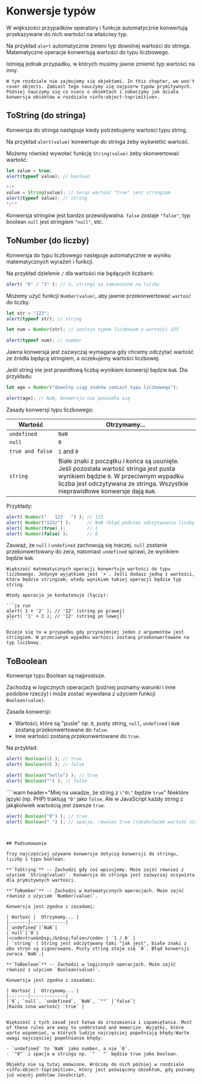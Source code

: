 # Konwersje typów

W większości przypadków operatory i funkcje automatycznie konwertują przekazywane do nich wartości na właściwy typ. 

Na przykład `alert` automatycznie zmieni typ dowolnej wartości do stringa. Matematyczne operacje konwertują wartości do typu liczbowego.

Istnieją jednak przypadku, w których musimy jawne zmienić typ wartości na inny. 

```smart header="Nie mówimy jeszcze o obiektach"
W tym rozdziale nie zajmujemy się objektami. In this chapter, we won't cover objects. Zamiast tego nauczymy się najpierw typów prymitywnych. Później nauczymy się co nieco o obiektach i zobaczymy jak działa konwersja obiektów w rozdziale <info:object-toprimitive>.
```

## ToString (do stringa)

Konwersja do stringa następuje kiedy potrzebujemy wartości typu string.

Na przykład `alert(value)` konwertuje do stringa żeby wyświetlić wartość.

Możemy również wywołać funkcję `String(value)` żeby skonwertować wartość:

```js run
let value = true;
alert(typeof value); // boolean

*!*
value = String(value); // teraz wartość "true" jest stringiem
alert(typeof value); // string
*/!*
```

Konwersja stringów jest bardzo przewidywalna. `false` zostaje `"false"`, typ boolean `null` jest stringiem `"null"`, etc.

## ToNumber (do liczby)

Konwersja do typu liczbowego następuje automatycznie w wyniku matematycznych wyrażeń i funkcji.

Na przykład dzielenie `/` dla wartości nie będących liczbami: 

```js run
alert( "6" / "2" ); // 3, stringi są zamienione na liczby
```

Możemy użyć funkcji `Number(value)`, aby jawnie przekonwertować `wartość` do liczby. 

```js run
let str = "123";
alert(typeof str); // string

let num = Number(str); // zostaje typem liczbowym o wartości 123

alert(typeof num); // number
```

Jawna konwersja jest zazwyczaj wymagana gdy chcemy odczytać wartość ze źródła będącą stringiem, a oczekujemy wartości liczbowej.

Jeśli string nie jest prawidłową liczbą wynikiem konwersji będzie `NaN`. Dla przykładu:

```js run
let age = Number("dowolny ciąg znaków zamiast typu liczbowego");

alert(age); // NaN, konwersja nie powiodła się
```

Zasady konwersji typu liczbowego:

| Wartość |  Otrzymamy... |
|---------|-------------|
|`undefined`|`NaN`|
|`null`|`0`|
|<code>true&nbsp;and&nbsp;false</code> | `1` and `0` |
| `string` | Białe znaki z początku i końca są usunięte. Jeśli pozostała wartość stringa jest pusta wynikiem będzie `0`. W przeciwnym wypadku liczba jest odczytywana ze stringa. Wszystkie nieprawidłowe konwersje dają `NaN`. |

Przykłady:

```js run
alert( Number("   123   ") ); // 123
alert( Number("123z") );      // NaN (błąd podczas odczytywania liczby ze stringa "z")
alert( Number(true) );        // 1
alert( Number(false) );       // 0
```

Zauważ, że `null` i `undefined` zachowują się inaczej. `null` zostanie przekonwertowany do zera, natomiast `undefined` sprawi, że wynikiem będzie `NaN`.

````smart header="'+' konkatenuje stringi"
Większość matematycznych operacji konwertuje wartości do typu liczbowego. Jedynym wyjątkiem jest `+`. Jeśli dodasz jedną z wartości, która będzie stringiem, wtedy wynikiem takiej operacji będzie typ string.

Wtedy operacja je konkatenuje (łączy):

```js run
alert( 1 + '2' ); // '12' (string po prawej)
alert( '1' + 2 ); // '12' (string po lewej)
```

Dzieje się to w przypadku gdy przynajmniej jeden z argumentów jest stringiem. W przeciwnym wypadku wartości zostaną przekonwertowane na typ liczbowy.
````

## ToBoolean

Konwersje typu Boolean są najprostsze.

Zachodzą w logicznych operacjach (później poznamy warunki i inne podobne rzeczy) i może zostać wywołana z użyciem funkcji `Boolean(value)`.

Zasada konwersji:

- Wartości, które są "puste" np. `0`, pusty string, `null`, `undefined` i `NaN` zostaną przekonwertowane do `false`.
- Inne wartości zostaną przekonwertowane do `true`.

Na przykład:

```js run
alert( Boolean(1) ); // true
alert( Boolean(0) ); // false

alert( Boolean("hello") ); // true
alert( Boolean("") ); // false
```

````warn header="Miej na uwadze, że string z `\"0\"` będzie `true`"
Niektóre języki (np. PHP) traktują `"0"` jako `false`. Ale w JavaScript każdy string z jakąkolwiek wartością jest zawsze `true`.

```js run
alert( Boolean("0") ); // true
alert( Boolean(" ") ); // spacje, również true (jakakolwiek wartość stringowa jest true)
```
````


## Podsumowanie

Trzy najczęściej używane konwersje dotyczą konwersji do stringu, liczby i typu boolean.

**`ToString`** -- Zachodzi gdy coś wpisujemy. Może zajść również z użyciem `String(value)`. Konwersja do stringa jest zazwyczaj oczywista dla prymitywnych wartości.

**`ToNumber`** -- Zachodzi w matematycznych operacjach. Może zajść również z użyciem `Number(value)`.

Konwersja jest zgodna z zasadami:

| Wartość |  Otrzymamy... |
|-------|-------------|
|`undefined`|`NaN`|
|`null`|`0`|
|<code>true&nbsp;/&nbsp;false</code> | `1 / 0` |
| `string` | String jest odczytywany taki "jak jest", białe znaki z obu stron są zignorowane. Pusty string staje się `0`. Błąd konwersji zwraca `NaN`.|

**`ToBoolean`** -- Zachodzi w logicznych operacjach. Może zajść również z użyciem `Boolean(value)`.

Konwersja jest zgodna z zasadami:

| Wartość |  Otrzymamy... |
|-------|-------------|
|`0`, `null`, `undefined`, `NaN`, `""` |`false`|
|Każda inna wartość| `true` |


Większość z tych zasad jest łatwa do zrozumienia i zapamiętania. Most of these rules are easy to understand and memorize. Wyjątki, które warto wspomnieć, w których ludzie najczęściej popełniają błędy:Warte uwagi najczęściej popełnianie błędy:

- `undefined` to `NaN` jako number, a nie `0`.
- `"0"` i spacja w stringu np. `"   "` będzie true jako boolean.

Objekty nie są tutaj omówione. Wrócimy do nich później w rozdziale <info:object-toprimitive>, który jest poświęcony obiektom, gdy poznamy już więcej podstaw JavaScript.